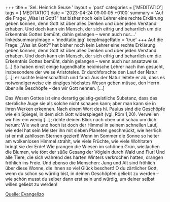 +++
title = 'Sel. Heinrich Seuse  '
layout = 'post'
categories = ['MEDITATIO']
tags = ['MEDITATIO']
date = '2023-04-24 09:00:05 +0100'
summary = 'Auf die Frage: „Was ist Gott?“ hat bisher noch kein Lehrer eine rechte Erklärung geben können, denn Gott ist über alles Denken und über jeden Verstand erhaben. Und doch kann ein Mensch, der sich eifrig und beharrlich um die Erkenntnis Gottes bemüht, dahin gelangen – wenn auch nur....'
linkedsummaryImage = 'meditatio.jpg'
keepImageRatio = 'true'
+++
Auf die Frage: „Was ist Gott?“ hat bisher noch kein Lehrer eine rechte Erklärung geben können, denn Gott ist über alles Denken und über jeden Verstand erhaben. Und doch kann ein Mensch, der sich eifrig und beharrlich um die Erkenntnis Gottes bemüht, dahin gelangen – wenn auch nur ansatzweise.<!--more--> […] So haben einst einige tugendhafte heidnische Lehrer nach ihm gesucht, insbesondere der weise Aristoteles. Er durchforschte den Lauf der Natur […]; er suchte leidenschaftlich und fand: Aus der Natur leitete er ab, dass es notwendigerweise ein einziges höchstes Wesen geben müsse, den Herrn über alle Geschöpfe – den wir Gott nennen. […]

Das Wesen Gottes ist eine derartig geistig-geistliche Substanz, dass das sterbliche Auge sie als solche nicht schauen kann; aber man kann sie in ihren Werken erkennen. Nach einem Wort des hl. Paulus sind die Geschöpfe wie ein Spiegel, in dem sich Gott widerspiegelt (vgl. Röm 1,20). Verweilen wir hier ein wenig […]; richte deinen Blick nach oben und schau um dich herum: Wie weit und hoch ist doch der Himmel in seinem schnellen Lauf, wie edel hat sein Meister ihn mit sieben Planeten geschmückt, wie herrlich ist er mit zahllosen Sternen geziert! Wenn im Sommer die Sonne so heiter am wolkenlosen Himmel strahlt, wie viele Früchte, wie viele Wohltaten bringt sie der Erde! Wie prangen die Wiesen im schönen Grün, wie lachen die Blumen, wie tönt der süße Gesang der Vöglein durch Wald und Flur! Und alle Tiere, die sich während des harten Winters verkrochen hatten, drängen fröhlich ins Freie. Und ebenso die Menschen: Jung und Alt sind fröhlich über diese Wonne, die ihnen so viel Glück beschert! O du zärtlicher Gott, wenn du schon so würdig bist, in deinen Geschöpfen geliebt zu werden – wie schön musst du selber dann erst sein und würdig, um deiner selbst willen geliebt zu werden!




[Quelle: Evangelizo](https://evangeliumtagfuertag.org/DE/gospel)
